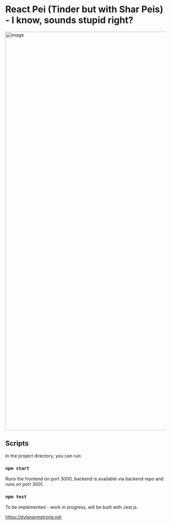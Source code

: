# React Pei (Tinder but with Shar Peis) - I know, sounds stupid right?

<img width="1251" alt="image" src="https://github.com/da8998/react-pei-frontend/assets/109468469/5cc71889-35a3-4e19-8378-54ddd39a5344">

## Scripts

In the project directory, you can run:

### `npm start`

Runs the frontend on port 3000, backend is available via backend repo and runs on port 3001.

### `npm test`

To be implemented - work in progress, will be built with Jest.js.

https://dylanarmstrong.net
